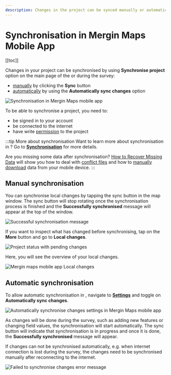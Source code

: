 ```yaml
---
description: Changes in the project can be synced manually or automatically. With automatic sync, your updates are sent to the cloud without needing to press a button.
---
```


# Synchronisation in Mergin Maps Mobile App
[[toc]]

Changes in your project can be synchronised by using **Synchronise project** option on the main page of the <MobileAppNameShort /> or during the survey:
- [manually](#manual-synchronisation) by clicking the **Sync** button
- [automatically](#automatic-synchronisation) by using the **Automatically sync changes** option

![Synchronisation in Mergin Maps mobile app](./mobile-app-sync-options.jpg "Synchronisation in Mergin Maps mobile app")


To be able to synchronise a project, you need to:
- be signed in to your <MainPlatformNameLink /> account
- be connected to the internet
- have write [permission](../../manage/permissions/) to the project


:::tip More about synchronisation
Want to learn more about synchronisation in <MainPlatformNameLink />? Go to [**Synchronisation**](../../manage/synchronisation/) for more details.

Are you missing some data after synchronisation? [How to Recover Missing Data](../../manage/missing-data/) will show you how to deal with [conflict files](../../manage/missing-data/#there-are-conflict-files-in-the-folder) and how to [manually download](../../manage/missing-data/#there-are-no-conflict-files-in-the-folder) data from your mobile device.
:::

## Manual synchronisation
You can synchronise local changes by tapping the sync button in the map window. The sync button will stop rotating once the synchronisation process is finished and the **Successfully synchronised** message will appear at the top of the window.

![Successful synchronisation message](../mobile-app-ui/mobile-app-sync.jpg "Successful synchronisation message")

If you want to inspect what has changed before synchronising, tap on the **More** button and go to **Local changes**.

![Project status with pending changes](./mobile-app-more-local-changes.jpg "Project status with pending changes")

Here, you will see the overview of your local changes.

![Mergin maps mobile app Local changes](../mobile-app-ui/mobile-app-local-changes.jpg "Mergin maps mobile app Local changes")

## Automatic synchronisation
To allow automatic synchronisation in <MobileAppName />, navigate to [**Settings**](../mobile-app-ui/#settings) and toggle on **Automatically sync changes**. 

![Automatically synchronise changes settings in Mergin Maps mobile app](./mobile-app-autosync-settings.jpg "Automatically synchronise changes settings in Mergin Maps mobile app")

As changes will be done during the survey, such as adding new features or changing field values, the synchronisation will start automatically. The sync button will indicate that synchronisation is in progress and once it is done, the **Successfully synchronised** message will appear.

If changes can not be synchronised automatically, e.g. when internet connection is lost during the survey, the changes need to be synchronised manually after reconnecting to the internet. 

![Failed to synchronise changes error message](./mobile-app-sync-fail.jpg "Failed to synchronise changes error message")
